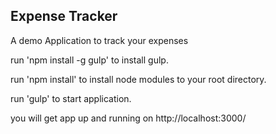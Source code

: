 <h2>Expense Tracker</h2>

A demo Application to track your expenses

run 'npm install -g gulp' to install gulp.

run 'npm install'  to install node modules to your root directory.

run 'gulp' to start application.

you will get app up and running on http://localhost:3000/
